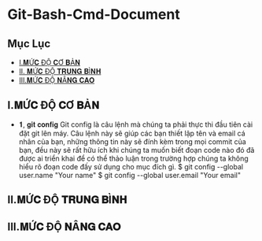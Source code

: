 # Git-Bash-Cmd-Document
## Mục Lục
- [I.𝐌Ứ𝐂 ĐỘ 𝐂Ơ 𝐁Ả𝐍](#What)
- [II. 𝐌Ứ𝐂 ĐỘ 𝐓𝐑𝐔𝐍𝐆 𝐁Ì𝐍𝐇](#How)
- [III.𝐌Ứ𝐂 ĐỘ 𝐍Â𝐍𝐆 𝐂𝐀𝐎 ](#When)
<a name="What"></a>
## I.𝐌Ứ𝐂 ĐỘ 𝐂Ơ 𝐁Ả𝐍 
- 𝟏, 𝐠𝐢𝐭 𝐜𝐨𝐧𝐟𝐢𝐠
Git config là câu lệnh mà chúng ta phải thực thi đầu tiên cài đặt git lên máy. Câu lệnh này sẽ giúp các bạn thiết lập tên và email cá nhân của bạn, những thông tin này sẽ đính kèm trong mọi commit của bạn, đều này sẽ rất hữu ích khi chúng ta muốn biết đoạn code nào đó đã được ai triển khai để có thể thảo luận trong trường hợp chúng ta không hiểu rõ đoạn code đấy sử dụng cho mục đích gì.
$ git config --global user.name "Your name"
$ git config --global user.email "Your email"
<a name="How"></a>
## II.𝐌Ứ𝐂 ĐỘ 𝐓𝐑𝐔𝐍𝐆 𝐁Ì𝐍𝐇

<a name="When"></a>
## III.𝐌Ứ𝐂 ĐỘ 𝐍Â𝐍𝐆 𝐂𝐀𝐎

